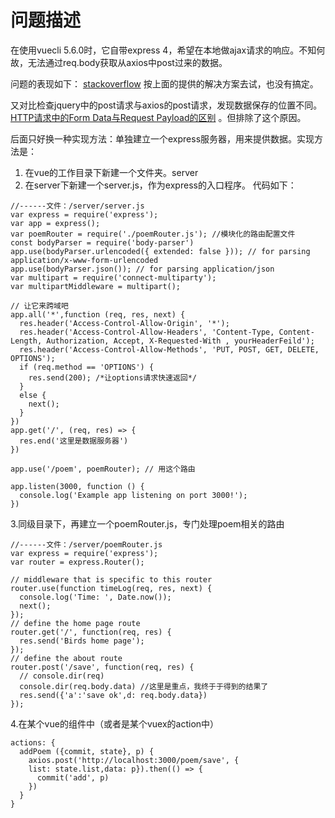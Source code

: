# 问题描述
在使用vuecli 5.6.0时，它自带express 4，希望在本地做ajax请求的响应。不知何故，无法通过req.body获取从axios中post过来的数据。

问题的表现如下：
[stackoverflow](https://stackoverflow.com/questions/9177049/express-js-req-body-undefined)
按上面的提供的解决方案去试，也没有搞定。

又对比检查jquery中的post请求与axios的post请求，发现数据保存的位置不同。[HTTP请求中的Form Data与Request Payload的区别](https://github.com/kaola-fed/blog/issues/105) 。但排除了这个原因。

后面只好换一种实现方法：单独建立一个express服务器，用来提供数据。实现方法是：
1. 在vue的工作目录下新建一个文件夹。server
2. 在server下新建一个server.js，作为express的入口程序。
代码如下：
```
//------文件：/server/server.js
var express = require('express');
var app = express();
var poemRouter = require('./poemRouter.js'); //模块化的路由配置文件
const bodyParser = require('body-parser')
app.use(bodyParser.urlencoded({ extended: false })); // for parsing application/x-www-form-urlencoded
app.use(bodyParser.json()); // for parsing application/json
var multipart = require('connect-multiparty');
var multipartMiddleware = multipart();

// 让它来跨域吧
app.all('*',function (req, res, next) {
  res.header('Access-Control-Allow-Origin', '*');
  res.header('Access-Control-Allow-Headers', 'Content-Type, Content-Length, Authorization, Accept, X-Requested-With , yourHeaderFeild');
  res.header('Access-Control-Allow-Methods', 'PUT, POST, GET, DELETE, OPTIONS');
  if (req.method == 'OPTIONS') {
    res.send(200); /*让options请求快速返回*/
  }
  else {
    next();
  }
})
app.get('/', (req, res) => {
  res.end('这里是数据服务器')
})

app.use('/poem', poemRouter); // 用这个路由

app.listen(3000, function () {
  console.log('Example app listening on port 3000!');
})
```
3.同级目录下，再建立一个poemRouter.js，专门处理poem相关的路由
```
//------文件：/server/poemRouter.js
var express = require('express');
var router = express.Router();

// middleware that is specific to this router
router.use(function timeLog(req, res, next) {
  console.log('Time: ', Date.now());
  next();
});
// define the home page route
router.get('/', function(req, res) {
  res.send('Birds home page');
});
// define the about route
router.post('/save', function(req, res) {
  // console.dir(req)
  console.dir(req.body.data) //这里是重点，我终于于得到的结果了
  res.send({'a':'save ok',d: req.body.data})
});
```

4.在某个vue的组件中（或者是某个vuex的action中）
```
actions: {
  addPoem ({commit, state}, p) {
    axios.post('http://localhost:3000/poem/save', {
    list: state.list,data: p}).then(() => {
      commit('add', p)
    })
  }
}
```
